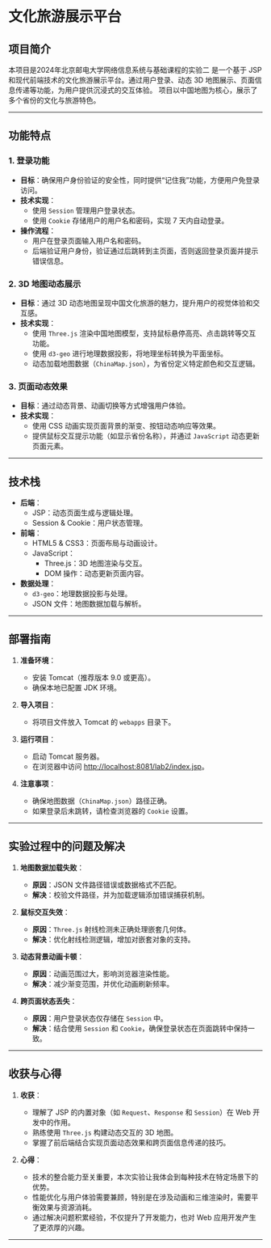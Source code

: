 # 文化旅游展示平台

## 项目简介
本项目是2024年北京邮电大学网络信息系统与基础课程的实验二
是一个基于 JSP 和现代前端技术的文化旅游展示平台。通过用户登录、动态 3D 地图展示、页面信息传递等功能，为用户提供沉浸式的交互体验。
项目以中国地图为核心，展示了多个省份的文化与旅游特色。

---

## 功能特点

### 1. 登录功能
- **目标**：确保用户身份验证的安全性，同时提供“记住我”功能，方便用户免登录访问。
- **技术实现**：
  - 使用 `Session` 管理用户登录状态。
  - 使用 `Cookie` 存储用户的用户名和密码，实现 7 天内自动登录。
- **操作流程**：
  - 用户在登录页面输入用户名和密码。
  - 后端验证用户身份，验证通过后跳转到主页面，否则返回登录页面并提示错误信息。

### 2. 3D 地图动态展示
- **目标**：通过 3D 动态地图呈现中国文化旅游的魅力，提升用户的视觉体验和交互感。
- **技术实现**：
  - 使用 `Three.js` 渲染中国地图模型，支持鼠标悬停高亮、点击跳转等交互功能。
  - 使用 `d3-geo` 进行地理数据投影，将地理坐标转换为平面坐标。
  - 动态加载地图数据（`ChinaMap.json`），为省份定义特定颜色和交互逻辑。

### 3. 页面动态效果
- **目标**：通过动态背景、动画切换等方式增强用户体验。
- **技术实现**：
  - 使用 CSS 动画实现页面背景的渐变、按钮动态响应等效果。
  - 提供鼠标交互提示功能（如显示省份名称），并通过 `JavaScript` 动态更新页面元素。

---

## 技术栈
- **后端**：
  - JSP：动态页面生成与逻辑处理。
  - Session & Cookie：用户状态管理。
- **前端**：
  - HTML5 & CSS3：页面布局与动画设计。
  - JavaScript：
    - Three.js：3D 地图渲染与交互。
    - DOM 操作：动态更新页面内容。
- **数据处理**：
  - `d3-geo`：地理数据投影与处理。
  - JSON 文件：地图数据加载与解析。

---

## 部署指南

1. **准备环境**：
   - 安装 Tomcat（推荐版本 9.0 或更高）。
   - 确保本地已配置 JDK 环境。

2. **导入项目**：
   - 将项目文件放入 Tomcat 的 `webapps` 目录下。

3. **运行项目**：
   - 启动 Tomcat 服务器。
   - 在浏览器中访问 [http://localhost:8081/lab2/index.jsp](http://localhost:8081/lab2/index.jsp)。

4. **注意事项**：
   - 确保地图数据（`ChinaMap.json`）路径正确。
   - 如果登录后未跳转，请检查浏览器的 `Cookie` 设置。

---

## 实验过程中的问题及解决

1. **地图数据加载失败**：
   - **原因**：JSON 文件路径错误或数据格式不匹配。
   - **解决**：校验文件路径，并为加载逻辑添加错误捕获机制。

2. **鼠标交互失效**：
   - **原因**：`Three.js` 射线检测未正确处理嵌套几何体。
   - **解决**：优化射线检测逻辑，增加对嵌套对象的支持。

3. **动态背景动画卡顿**：
   - **原因**：动画范围过大，影响浏览器渲染性能。
   - **解决**：减少渐变范围，并优化动画刷新频率。

4. **跨页面状态丢失**：
   - **原因**：用户登录状态仅存储在 `Session` 中。
   - **解决**：结合使用 `Session` 和 `Cookie`，确保登录状态在页面跳转中保持一致。

---

## 收获与心得

1. **收获**：
   - 理解了 JSP 的内置对象（如 `Request`、`Response` 和 `Session`）在 Web 开发中的作用。
   - 熟练使用 `Three.js` 构建动态交互的 3D 地图。
   - 掌握了前后端结合实现页面动态效果和跨页面信息传递的技巧。

2. **心得**：
   - 技术的整合能力至关重要，本次实验让我体会到每种技术在特定场景下的优势。
   - 性能优化与用户体验需要兼顾，特别是在涉及动画和三维渲染时，需要平衡效果与资源消耗。
   - 通过解决问题积累经验，不仅提升了开发能力，也对 Web 应用开发产生了更浓厚的兴趣。

---

